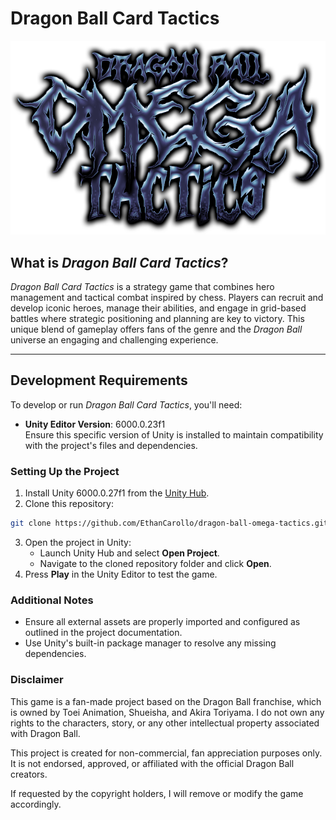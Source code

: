 # Dragon Ball Card Tactics

<div align="center">
  <img src="ReadmeAssets/dragon-ball-omega-tactics-title.png" alt="Dragon Ball Card Tactics Title">
</div>

## What is *Dragon Ball Card Tactics*?

*Dragon Ball Card Tactics* is a strategy game that combines hero management and tactical combat inspired by chess. Players can recruit and develop iconic heroes, manage their abilities, and engage in grid-based battles where strategic positioning and planning are key to victory. This unique blend of gameplay offers fans of the genre and the *Dragon Ball* universe an engaging and challenging experience.

---

## Development Requirements

To develop or run *Dragon Ball Card Tactics*, you'll need:

- **Unity Editor Version**: 6000.0.23f1  
  Ensure this specific version of Unity is installed to maintain compatibility with the project's files and dependencies.

### Setting Up the Project

1. Install Unity 6000.0.27f1 from the [Unity Hub](https://unity.com/download).
2. Clone this repository:
```bash
git clone https://github.com/EthanCarollo/dragon-ball-omega-tactics.git
```
3. Open the project in Unity:
   - Launch Unity Hub and select **Open Project**.
   - Navigate to the cloned repository folder and click **Open**.
4. Press **Play** in the Unity Editor to test the game.

### Additional Notes

- Ensure all external assets are properly imported and configured as outlined in the project documentation.
- Use Unity's built-in package manager to resolve any missing dependencies.

### Disclaimer

This game is a fan-made project based on the Dragon Ball franchise, which is owned by Toei Animation, Shueisha, and Akira Toriyama. I do not own any rights to the characters, story, or any other intellectual property associated with Dragon Ball.

This project is created for non-commercial, fan appreciation purposes only. It is not endorsed, approved, or affiliated with the official Dragon Ball creators.

If requested by the copyright holders, I will remove or modify the game accordingly.

